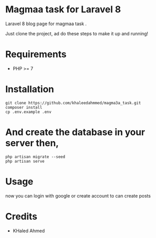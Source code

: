 Magmaa task for Laravel 8
=======================


Laravel 8 blog page for magmaa task .


Just clone the project, ad do these steps to make it up and running!


Requirements
============

* PHP >= 7

Installation
============

    git clone https://github.com/khaleedahmmed/magma3a_task.git
    composer install
    cp .env.example .env

And create the database in your server then, 
============
    php artisan migrate --seed
    php artisan serve


Usage
=====

now you can login with google or create account to can create posts


Credits
=======

* KHaled Ahmed
